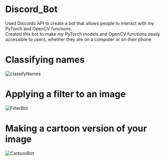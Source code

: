 # Discord_Bot
Used Discords API to create a bot that allows people to interact with my PyTorch and OpenCV functions.
<br>
Created this bot to make my PyTorch models and OpenCV functions easily accessible to users, whether they are on a computer or on their phone
# Classifying names

![classifyNames](https://user-images.githubusercontent.com/53010808/136109431-e3993a88-3b7d-47dc-a6ca-bb8b8fe6ab0e.PNG)

# Applying a filter to an image

![FilterBot](https://user-images.githubusercontent.com/53010808/136109450-d7f45cda-a8d3-4b86-9977-410b4c1b3b40.PNG)

# Making a cartoon version of your image

![CartoonBot](https://user-images.githubusercontent.com/53010808/136109764-0e84fdd0-f773-4d25-90e8-9a19746e0234.PNG)
